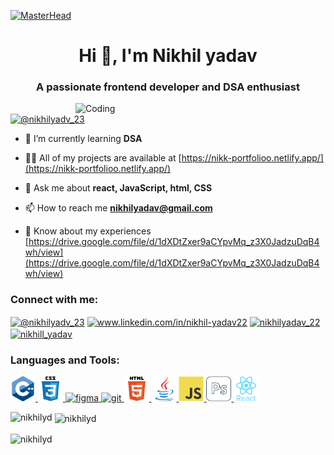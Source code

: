 [![MasterHead](https://i.postimg.cc/jjPVts8q/finlbnr4.png)](https://nikk-portfolioo.netlify.app/)
<h1 align="center">Hi 👋, I'm Nikhil yadav</h1>
<h3 align="center">A passionate frontend developer and DSA enthusiast</h3>
<img align="right" alt="Coding" width="400" src="https://user-images.githubusercontent.com/55389276/140866485-8fb1c876-9a8f-4d6a-98dc-08c4981eaf70.gif" />

<p align="left"> <a href="https://twitter.com/@nikhilyadv_23" target="blank"><img src="https://img.shields.io/twitter/follow/@nikhilyadv_23?logo=twitter&style=for-the-badge" alt="@nikhilyadv_23" /></a> </p>

- 🌱 I’m currently learning **DSA**

- 👨‍💻 All of my projects are available at [https://nikk-portfolioo.netlify.app/](https://nikk-portfolioo.netlify.app/)

- 💬 Ask me about **react, JavaScript, html, CSS**

- 📫 How to reach me **nikhilyadav@gmail.com**

- 📄 Know about my experiences [https://drive.google.com/file/d/1dXDtZxer9aCYpvMq_z3X0JadzuDqB4wh/view](https://drive.google.com/file/d/1dXDtZxer9aCYpvMq_z3X0JadzuDqB4wh/view)

<h3 align="left">Connect with me:</h3>
<p align="left">
<a href="https://twitter.com/@nikhilyadv_23" target="blank"><img align="center" src="https://raw.githubusercontent.com/rahuldkjain/github-profile-readme-generator/master/src/images/icons/Social/twitter.svg" alt="@nikhilyadv_23" height="30" width="40" /></a>
<a href="https://linkedin.com/in/www.linkedin.com/in/nikhil-yadav22" target="blank"><img align="center" src="https://raw.githubusercontent.com/rahuldkjain/github-profile-readme-generator/master/src/images/icons/Social/linked-in-alt.svg" alt="www.linkedin.com/in/nikhil-yadav22" height="30" width="40" /></a>
<a href="https://instagram.com/nikhilyadav_22" target="blank"><img align="center" src="https://raw.githubusercontent.com/rahuldkjain/github-profile-readme-generator/master/src/images/icons/Social/instagram.svg" alt="nikhilyadav_22" height="30" width="40" /></a>
<a href="https://www.leetcode.com/nikhill_yadav" target="blank"><img align="center" src="https://raw.githubusercontent.com/rahuldkjain/github-profile-readme-generator/master/src/images/icons/Social/leet-code.svg" alt="nikhill_yadav" height="30" width="40" /></a>
</p>

<h3 align="left">Languages and Tools:</h3>
<p align="left"> <a href="https://www.w3schools.com/cpp/" target="_blank" rel="noreferrer"> <img src="https://raw.githubusercontent.com/devicons/devicon/master/icons/cplusplus/cplusplus-original.svg" alt="cplusplus" width="40" height="40"/> </a> <a href="https://www.w3schools.com/css/" target="_blank" rel="noreferrer"> <img src="https://raw.githubusercontent.com/devicons/devicon/master/icons/css3/css3-original-wordmark.svg" alt="css3" width="40" height="40"/> </a> <a href="https://www.figma.com/" target="_blank" rel="noreferrer"> <img src="https://www.vectorlogo.zone/logos/figma/figma-icon.svg" alt="figma" width="40" height="40"/> </a> <a href="https://git-scm.com/" target="_blank" rel="noreferrer"> <img src="https://www.vectorlogo.zone/logos/git-scm/git-scm-icon.svg" alt="git" width="40" height="40"/> </a> <a href="https://www.w3.org/html/" target="_blank" rel="noreferrer"> <img src="https://raw.githubusercontent.com/devicons/devicon/master/icons/html5/html5-original-wordmark.svg" alt="html5" width="40" height="40"/> </a> <a href="https://www.java.com" target="_blank" rel="noreferrer"> <img src="https://raw.githubusercontent.com/devicons/devicon/master/icons/java/java-original.svg" alt="java" width="40" height="40"/> </a> <a href="https://developer.mozilla.org/en-US/docs/Web/JavaScript" target="_blank" rel="noreferrer"> <img src="https://raw.githubusercontent.com/devicons/devicon/master/icons/javascript/javascript-original.svg" alt="javascript" width="40" height="40"/> </a> <a href="https://www.photoshop.com/en" target="_blank" rel="noreferrer"> <img src="https://raw.githubusercontent.com/devicons/devicon/master/icons/photoshop/photoshop-line.svg" alt="photoshop" width="40" height="40"/> </a> <a href="https://reactjs.org/" target="_blank" rel="noreferrer"> <img src="https://raw.githubusercontent.com/devicons/devicon/master/icons/react/react-original-wordmark.svg" alt="react" width="40" height="40"/> </a> </p>

<p><img align="left" src="https://github-readme-stats.vercel.app/api/top-langs?username=nikhilyd&show_icons=true&locale=en&layout=compact" alt="nikhilyd" /></p>

<p>&nbsp;<img align="center" src="https://github-readme-stats.vercel.app/api?username=nikhilyd&show_icons=true&locale=en" alt="nikhilyd" /></p>

<p><img align="center" src="https://github-readme-streak-stats.herokuapp.com/?user=nikhilyd&" alt="nikhilyd" /></p>


